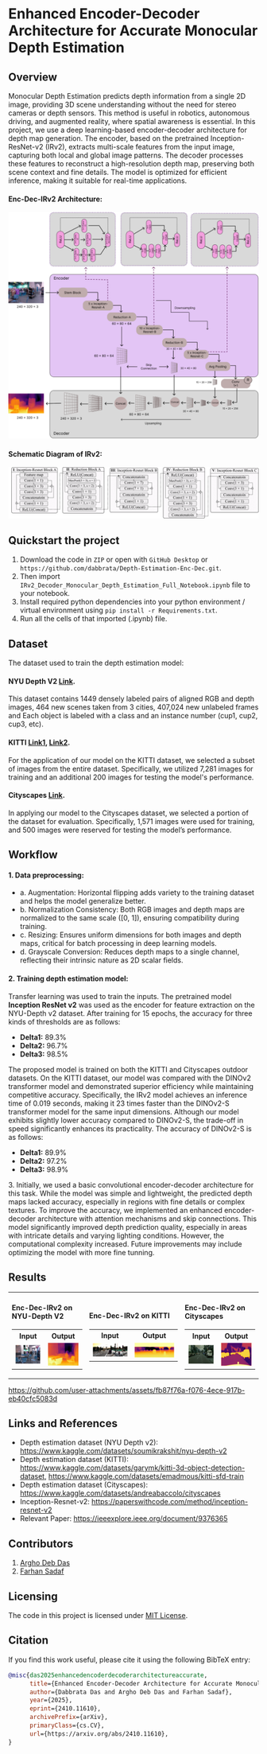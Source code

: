 # Enhanced Encoder-Decoder Architecture for Accurate Monocular Depth Estimation 

## Overview
Monocular Depth Estimation predicts depth information from a single 2D image, providing 3D scene understanding without the need for stereo cameras or depth sensors. This method is useful in robotics, autonomous driving, and augmented reality, where spatial awareness is essential. In this project, we use a deep learning-based encoder-decoder architecture for depth map generation. The encoder, based on the pretrained Inception-ResNet-v2 (IRv2), extracts multi-scale features from the input image, capturing both local and global image patterns. The decoder processes these features to reconstruct a high-resolution depth map, preserving both scene context and fine details. The model is optimized for efficient inference, making it suitable for real-time applications.

#### Enc-Dec-IRv2 Architecture:
<img src="Images/net_architecture.png" /><br/>
#### Schematic Diagram of IRv2:
<img src="Images/algo_block2.png" />

## Quickstart the project
1. Download the code in `ZIP` or open with `GitHub Desktop` or `https://github.com/dabbrata/Depth-Estimation-Enc-Dec.git`.
2. Then import `IRv2_Decoder_Monocular_Depth_Estimation_Full_Notebook.ipynb` file to your notebook.
3. Install required python dependencies into your python environment / virtual environment using `pip install -r Requirements.txt`.
4. Run all the cells of that imported (.ipynb) file.

## Dataset
The dataset used to train the depth estimation model: 

#### NYU Depth V2 <a href="https://www.kaggle.com/datasets/soumikrakshit/nyu-depth-v2">Link</a>.
This dataset contains 1449 densely labeled pairs of aligned RGB and depth images, 464 new scenes taken from 3 cities, 
407,024 new unlabeled frames and Each object is labeled with a class and an instance number (cup1, cup2, cup3, etc).

#### KITTI <a href="https://www.kaggle.com/datasets/garymk/kitti-3d-object-detection-dataset">Link1</a>, <a href="https://www.kaggle.com/datasets/emadmous/kitti-sfd-train">Link2</a>.
For the application of our model on the KITTI dataset, we selected a subset of images from the entire dataset. Specifically, we utilized 7,281 images for training and an additional 200 images for testing the model's performance.

#### Cityscapes <a href="https://www.kaggle.com/datasets/andreabaccolo/cityscapes">Link</a>.
In applying our model to the Cityscapes dataset, we selected a portion of the dataset for evaluation. Specifically, 1,571 images were used for training, and 500 images were reserved for testing the model’s performance.

## Workflow
<body>
    <h4><b>1. Data preprocessing: </b></h4>
    <ul>
        <li>a. Augmentation: Horizontal flipping adds variety to the training dataset and helps the model generalize better.</li>
        <li>b. Normalization Consistency: Both RGB images and depth maps are normalized to the same scale ([0, 1]), ensuring compatibility during training.</li>
        <li>c. Resizing: Ensures uniform dimensions for both images and depth maps, critical for batch processing in deep learning models.</li>
        <li>d. Grayscale Conversion: Reduces depth maps to a single channel, reflecting their intrinsic nature as 2D scalar fields.</li>
    </ul>
</body>




 
<body>
    <h4><b>2. Training depth estimation model: </b></h4>
    <p>Transfer learning was used to train the inputs. The pretrained model <b>Inception ResNet v2</b> was used as the encoder for feature extraction on the NYU-Depth v2 dataset. After training for 15 epochs,         the accuracy for three kinds of thresholds are as follows:</p>
    <ul>
        <li><b>Delta1:</b> 89.3%</li>
        <li><b>Delta2:</b> 96.7%</li>
        <li><b>Delta3:</b> 98.5%</li>
    </ul>
    <p> The proposed model is trained on both the KITTI and Cityscapes outdoor datasets. On the KITTI dataset, our model was compared with the DINOv2 transformer model and demonstrated superior efficiency while          maintaining competitive accuracy. Specifically, the IRv2 model achieves an inference time of 0.019 seconds, making it 23 times faster than the DINOv2-S transformer model for the same input dimensions.            Although our model exhibits slightly lower accuracy compared to DINOv2-S, the trade-off in speed significantly enhances its practicality. The accuracy of DINOv2-S is as follows: </p>
    <ul>
        <li><b>Delta1:</b> 89.9%</li>
        <li><b>Delta2:</b> 97.2%</li>
        <li><b>Delta3:</b> 98.9%</li>
    </ul>
</body>

<body>
<!--     <h4><b>2. Training depth estimation model: </b></h4> -->
    <p>3. Initially, we used a basic convolutional encoder-decoder architecture for this task. While the model was simple and lightweight, the predicted depth maps lacked accuracy, especially in regions with         fine details or complex textures. To improve the accuracy, we implemented an enhanced encoder-decoder architecture with attention mechanisms and skip connections. This model significantly improved depth          prediction quality, especially in areas with intricate details and varying lighting conditions. However, the computational complexity increased. Future improvements may include optimizing the model with more     fine tunning.</p>
</body>

## Results
<!DOCTYPE html>
<html lang="en">
<head>
    <meta charset="UTF-8">
    <meta name="viewport" content="width=device-width, initial-scale=1.0">
<!--     <title>Enc-Dec-IRv2 on NYU-Depth V2</title> -->
</head>
<body>
    <table>
        <tr>
            <td>
                <h4>Enc-Dec-IRv2 on NYU-Depth V2</h4>
                <table>
                    <tr>
                        <th>Input</th>
                        <th>Output</th>
                    </tr>
                    <tr>
                        <td><img src="Images/rgb.png" alt="Input Image"/></td>
                        <td><img src="Images/high.png" alt="Output Image"/></td>
                    </tr>
                </table>
            </td>
            <td>
                <h4>Enc-Dec-IRv2 on KITTI</h4>
                <table>
                    <tr>
                        <th>Input</th>
                        <th>Output</th>
                    </tr>
                    <tr>
                        <td><img src="Images/k3_rgb.png" alt="Input Image"/></td>
                        <td><img src="Images/k3_out.png" alt="Output Image"/></td>
                    </tr>
                </table>
            </td>
            <td>
                <h4>Enc-Dec-IRv2 on Cityscapes</h4>
                <table>
                    <tr>
                        <th>Input</th>
                        <th>Output</th>
                    </tr>
                    <tr>
                        <td><img src="Images/city_rgb.png" alt="Input Image"/></td>
                        <td><img src="Images/city_out.png" alt="Output Image"/></td>
                    </tr>
                </table>
            </td>
        </tr>
    </table>
</body>
</html>

https://github.com/user-attachments/assets/fb87f76a-f076-4ece-917b-eb40cfc5083d



## Links and References
- Depth estimation dataset (NYU Depth v2): https://www.kaggle.com/datasets/soumikrakshit/nyu-depth-v2
- Depth estimation dataset (KITTI): https://www.kaggle.com/datasets/garymk/kitti-3d-object-detection-dataset, https://www.kaggle.com/datasets/emadmous/kitti-sfd-train
- Depth estimation dataset (Cityscapes): https://www.kaggle.com/datasets/andreabaccolo/cityscapes
- Inception-Resnet-v2: https://paperswithcode.com/method/inception-resnet-v2
- Relevant Paper: https://ieeexplore.ieee.org/document/9376365

## Contributors
1. [Argho Deb Das](https://github.com/MrArgho)
2. [Farhan Sadaf](https://github.com/FarhanSadaf)

## Licensing
The code in this project is licensed under [MIT License](LICENSE).

## Citation

If you find this work useful, please cite it using the following BibTeX entry:

```bibtex
@misc{das2025enhancedencoderdecoderarchitectureaccurate,
      title={Enhanced Encoder-Decoder Architecture for Accurate Monocular Depth Estimation}, 
      author={Dabbrata Das and Argho Deb Das and Farhan Sadaf},
      year={2025},
      eprint={2410.11610},
      archivePrefix={arXiv},
      primaryClass={cs.CV},
      url={https://arxiv.org/abs/2410.11610}, 
}

